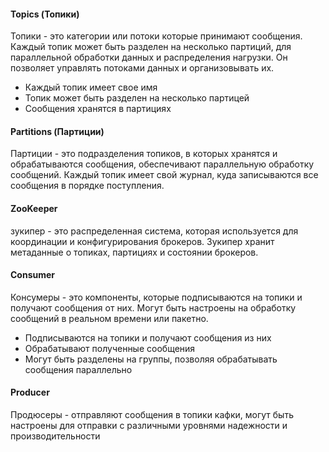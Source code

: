 #### Topics (Топики)

Топики - это категории или потоки которые принимают сообщения. Каждый топик может быть разделен на несколько партиций, для параллельной обработки данных и распределения нагрузки. Он позволяет управлять потоками данных и организовывать их. 

- Каждый топик имеет свое имя
- Топик может быть разделен на несколько партицей
- Сообщения хранятся в партициях 

#### Partitions (Партиции)

Партиции - это подразделения топиков, в которых хранятся и обрабатываются сообщения, обеспечивают параллельную обработку сообщений. Каждый топик имеет свой журнал, куда записываются все сообщения в порядке поступления. 

#### ZooKeeper

зукипер - это распределенная система, которая используется для координации и конфигурирования брокеров. Зукипер хранит метаданные о топиках, партициях и состоянии брокеров.

#### Consumer 

Консумеры - это компоненты, которые подписываются на топики и получают сообщения от них. Могут быть настроены на обработку сообщений в реальном времени или пакетно.

- Подписываются на топики и получают сообщения из них
- Обрабатывают полученные сообщения 
- Могут быть разделены на группы, позволяя обрабатывать сообщения параллельно

#### Produсer

Продюсеры - отправляют сообщения в топики кафки, могут быть настроены для отправки с различными уровнями надежности и производительности 
